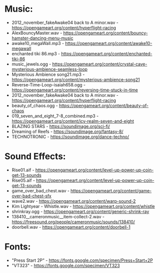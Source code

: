 
# Music:
- 2012_november_fakeAwake04 back to A minor.wav - https://opengameart.org/content/hyperflight-racing
- AlexBouncyMaster.wav - https://opengameart.org/content/bouncy-hamster-dancing-menu-music
- awake10_megaWall.mp3 - https://opengameart.org/content/awake10-megawall
- enchanted tiki 86.mp3 - https://opengameart.org/content/enchanted-tiki-86
- music_jewels.ogg - https://opengameart.org/content/crystal-cave-mysterious-ambience-seamless-loop
- Mysterious Ambience song21.mp3 - https://opengameart.org/content/mysterious-ambience-song21
- Reverse-Time-Loop-isaiah658.ogg - https://opengameart.org/content/reversing-time-stuck-in-time
- 2012_november_fakeAwake04 back to A minor.wav - https://opengameart.org/content/hyperflight-racing
- beauty_of_chaos.ogg - https://opengameart.org/content/beauty-of-chaos
- 019_seven_and_eight_7-8_combined.mp3 - https://opengameart.org/content/icy-realm-seven-and-eight
- BLAZING STARS - https://soundimage.org/sci-fi/
- Dreaming of Reefs - https://soundimage.org/fantasy-8/
- TECHNOTRONIC - https://soundimage.org/dance-techno/
    
# Sound Effects:
- Rise01.aif - https://opengameart.org/content/level-up-power-up-coin-get-13-sounds
- Rise05.aif - https://opengameart.org/content/level-up-power-up-coin-get-13-sounds
- game_over_bad_chest.wav - https://opengameart.org/content/game-over-bad-chest-sfx
- wave2.wav - https://opengameart.org/content/warp-sound-2
- Kim Lightyear - Whistle.wav - https://opengameart.org/content/whistle
- shrinkray.ogg - https://opengameart.org/content/generic-shrink-ray
- 138410__cameronmusic__item-collect-2.wav - https://freesound.org/people/cameronmusic/sounds/138410/
- doorbell.wav - https://opengameart.org/content/doorbell-1

# Fonts:
- "Press Start 2P" - https://fonts.google.com/specimen/Press+Start+2P
- "VT323" - https://fonts.google.com/specimen/VT323
